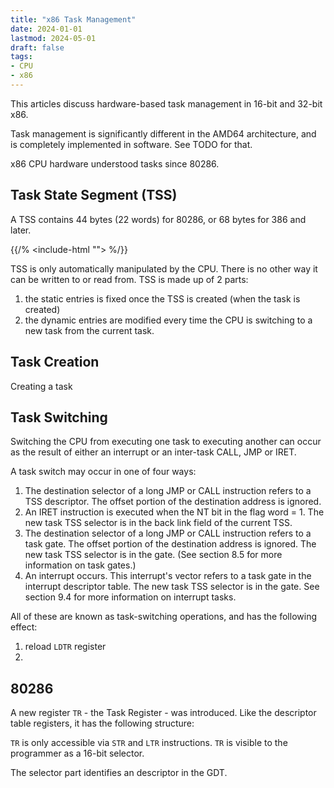 ```yaml
---
title: "x86 Task Management"
date: 2024-01-01
lastmod: 2024-05-01
draft: false
tags:
- CPU
- x86
---
```


This articles discuss hardware-based task management in 16-bit and 32-bit x86.

Task management is significantly different in the AMD64 architecture, and is completely implemented in software.
See TODO for that.

x86 CPU hardware understood tasks since 80286.
<!-- Windows process / thread, and Linux task, are never concepts implemented only at the OS kernel level without support from hardware. -->

<!-- It's a shame for those who discussed task scheduling of certain OS / SDK / language runtime implementations without mentioning
how hardware has already provided a convenient infrastructure for such scheduling to be implemented, due to either their ignorance or reluctance. -->

## Task State Segment (TSS)

A TSS contains 44 bytes (22 words) for 80286, or 68 bytes for 386 and later.

{{/% <include-html ""> %/}}

TSS is only automatically manipulated by the CPU. There is no other way it can be written to or read from.
TSS is made up of 2 parts:
1. the static entries is fixed once the TSS is created (when the task is created)
2. the dynamic entries are modified every time the CPU is switching to a new task from the current task.

## Task Creation

Creating a task 


## Task Switching

Switching the CPU from executing one task to executing another can occur as the result of either
an interrupt or an inter-task CALL, JMP or IRET.

A task switch may occur in one of four ways:
1. The destination selector of a long JMP or CALL instruction refers to a TSS descriptor. The offset
portion of the destination address is ignored.
2. An IRET instruction is executed when the NT bit in the flag word = 1. The new task TSS
selector is in the back link field of the current TSS.
3. The destination selector of a long JMP or CALL instruction refers to a task gate. The offset
portion of the destination address is ignored. The new task TSS selector is in the gate. (See section
8.5 for more information on task gates.)
4. An interrupt occurs. This interrupt's vector refers to a task gate in the interrupt descriptor table.
The new task TSS selector is in the gate. See section 9.4 for more information on interrupt tasks.

All of these are known as task-switching operations, and has the following effect:
1. reload `LDTR` register
2. 

## 80286

A new register `TR` - the Task Register - was introduced.
Like the descriptor table registers, it has the following structure:

`TR`  is only accessible via `STR` and `LTR` instructions.
`TR` is visible to the programmer as a 16-bit selector.

The selector part identifies an descriptor in the GDT.

<!-- A full task-switch takes 22 microseconds at 8 MHz. -->
